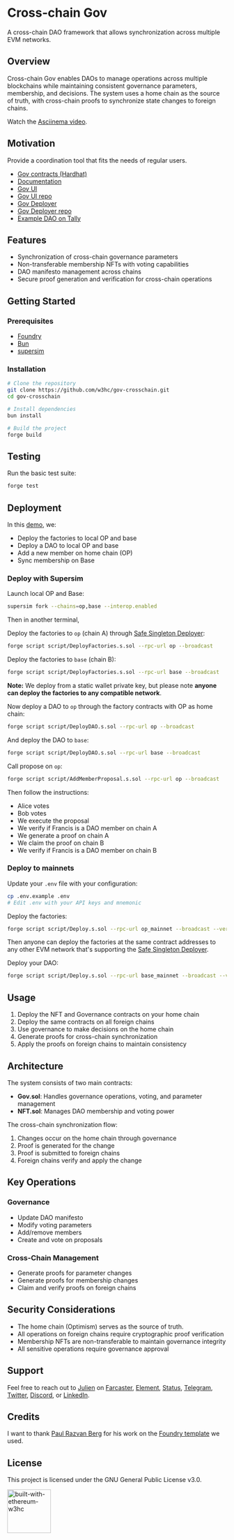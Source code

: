 # Cross-chain Gov

A cross-chain DAO framework that allows synchronization across multiple EVM networks.

## Overview

Cross-chain Gov enables DAOs to manage operations across multiple blockchains while maintaining consistent governance
parameters, membership, and decisions. The system uses a home chain as the source of truth, with cross-chain proofs to
synchronize state changes to foreign chains.

Watch the [Asciinema video](https://asciinema.org/a/710940).

## Motivation

Provide a coordination tool that fits the needs of regular users.

- [Gov contracts (Hardhat)](https://github.com/w3hc/gov)
- [Documentation](https://w3hc.github.io/gov-docs/)
- [Gov UI](https://gov-ui.netlify.app/)
- [Gov UI repo](https://github.com/w3hc/gov-ui)
- [Gov Deployer](https://gov-deployer.netlify.app/)
- [Gov Deployer repo](https://github.com/w3hc/gov-deployer)
- [Example DAO on Tally](https://www.tally.xyz/gov/web3-hackers-collective)

## Features

- Synchronization of cross-chain governance parameters
- Non-transferable membership NFTs with voting capabilities
- DAO manifesto management across chains
- Secure proof generation and verification for cross-chain operations

## Getting Started

### Prerequisites

- [Foundry](https://book.getfoundry.sh/getting-started/installation)
- [Bun](https://bun.sh/)
- [supersim](https://docs.optimism.io/app-developers/tutorials/supersim/getting-started/installation)

### Installation

```bash
# Clone the repository
git clone https://github.com/w3hc/gov-crosschain.git
cd gov-crosschain

# Install dependencies
bun install

# Build the project
forge build
```

## Testing

Run the basic test suite:

```bash
forge test
```

## Deployment

In this [demo](https://asciinema.org/a/710940), we:

- Deploy the factories to local OP and base
- Deploy a DAO to local OP and base
- Add a new member on home chain (OP)
- Sync membership on Base

### Deploy with Supersim

Launch local OP and Base:

```bash
supersim fork --chains=op,base --interop.enabled
```

Then in another terminal,

Deploy the factories to `op` (chain A) through
[Safe Singleton Deployer](https://github.com/safe-global/safe-singleton-factory):

```bash
forge script script/DeployFactories.s.sol --rpc-url op --broadcast
```

Deploy the factories to `base` (chain B):

```bash
forge script script/DeployFactories.s.sol --rpc-url base --broadcast
```

**Note:** We deploy from a static wallet private key, but please note **anyone can deploy the factories to any
compatible network**.

Now deploy a DAO to `op` through the factory contracts with OP as home chain:

```bash
forge script script/DeployDAO.s.sol --rpc-url op --broadcast
```

And deploy the DAO to `base`:

```bash
forge script script/DeployDAO.s.sol --rpc-url base --broadcast
```

Call propose on `op`:

```bash
forge script script/AddMemberProposal.s.sol --rpc-url op --broadcast
```

Then follow the instructions:

- Alice votes
- Bob votes
- We execute the proposal
- We verify if Francis is a DAO member on chain A
- We generate a proof on chain A
- We claim the proof on chain B
- We verify if Francis is a DAO member on chain B

### Deploy to mainnets

Update your `.env` file with your configuration:

```bash
cp .env.example .env
# Edit .env with your API keys and mnemonic
```

Deploy the factories:

```bash
forge script script/Deploy.s.sol --rpc-url op_mainnet --broadcast --verify
```

Then anyone can deploy the factories at the same contract addresses to any other EVM network that's supporting the
[Safe Singleton Deployer](https://github.com/safe-global/safe-singleton-factory).

Deploy your DAO:

```bash
forge script script/Deploy.s.sol --rpc-url base_mainnet --broadcast --verify
```

## Usage

1. Deploy the NFT and Governance contracts on your home chain
2. Deploy the same contracts on all foreign chains
3. Use governance to make decisions on the home chain
4. Generate proofs for cross-chain synchronization
5. Apply the proofs on foreign chains to maintain consistency

## Architecture

The system consists of two main contracts:

- **Gov.sol**: Handles governance operations, voting, and parameter management
- **NFT.sol**: Manages DAO membership and voting power

The cross-chain synchronization flow:

1. Changes occur on the home chain through governance
2. Proof is generated for the change
3. Proof is submitted to foreign chains
4. Foreign chains verify and apply the change

## Key Operations

### Governance

- Update DAO manifesto
- Modify voting parameters
- Add/remove members
- Create and vote on proposals

### Cross-Chain Management

- Generate proofs for parameter changes
- Generate proofs for membership changes
- Claim and verify proofs on foreign chains

## Security Considerations

- The home chain (Optimism) serves as the source of truth.
- All operations on foreign chains require cryptographic proof verification
- Membership NFTs are non-transferable to maintain governance integrity
- All sensitive operations require governance approval

## Support

Feel free to reach out to [Julien](https://github.com/julienbrg) on [Farcaster](https://warpcast.com/julien-),
[Element](https://matrix.to/#/@julienbrg:matrix.org),
[Status](https://status.app/u/iwSACggKBkp1bGllbgM=#zQ3shmh1sbvE6qrGotuyNQB22XU5jTrZ2HFC8bA56d5kTS2fy),
[Telegram](https://t.me/julienbrg), [Twitter](https://twitter.com/julienbrg),
[Discord](https://discordapp.com/users/julienbrg), or [LinkedIn](https://www.linkedin.com/in/julienberanger/).

## Credits

I want to thank [Paul Razvan Berg](https://github.com/paulrberg) for his work on the
[Foundry template](https://github.com/PaulRBerg/foundry-template) we used.

## License

This project is licensed under the GNU General Public License v3.0.

<img src="https://bafkreid5xwxz4bed67bxb2wjmwsec4uhlcjviwy7pkzwoyu5oesjd3sp64.ipfs.w3s.link" alt="built-with-ethereum-w3hc" width="100"/>
